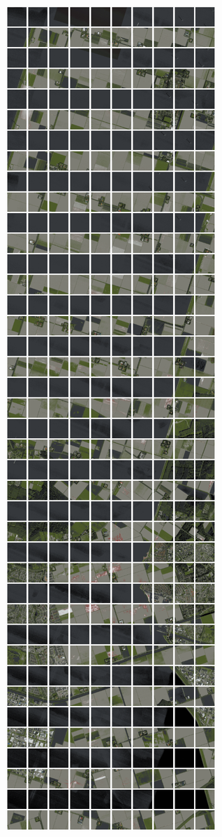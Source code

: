 <html>
<div>
<img src="https://github.com/HakkaTjakka/NL_TILE_MAP/blob/main/18/630/-1058/r.6300.-10580.png" height="44" width="44">
<img src="https://github.com/HakkaTjakka/NL_TILE_MAP/blob/main/18/630/-1058/r.6301.-10580.png" height="44" width="44">
<img src="https://github.com/HakkaTjakka/NL_TILE_MAP/blob/main/18/630/-1058/r.6302.-10580.png" height="44" width="44">
<img src="https://github.com/HakkaTjakka/NL_TILE_MAP/blob/main/18/630/-1058/r.6303.-10580.png" height="44" width="44">
<img src="https://github.com/HakkaTjakka/NL_TILE_MAP/blob/main/18/630/-1058/r.6304.-10580.png" height="44" width="44">
<img src="https://github.com/HakkaTjakka/NL_TILE_MAP/blob/main/18/630/-1058/r.6305.-10580.png" height="44" width="44">
<img src="https://github.com/HakkaTjakka/NL_TILE_MAP/blob/main/18/630/-1058/r.6306.-10580.png" height="44" width="44">
<img src="https://github.com/HakkaTjakka/NL_TILE_MAP/blob/main/18/630/-1058/r.6307.-10580.png" height="44" width="44">
<img src="https://github.com/HakkaTjakka/NL_TILE_MAP/blob/main/18/630/-1058/r.6308.-10580.png" height="44" width="44">
<img src="https://github.com/HakkaTjakka/NL_TILE_MAP/blob/main/18/630/-1058/r.6309.-10580.png" height="44" width="44">
<img src="https://github.com/HakkaTjakka/NL_TILE_MAP/blob/main/18/631/-1058/r.6310.-10580.png" height="44" width="44">
<img src="https://github.com/HakkaTjakka/NL_TILE_MAP/blob/main/18/631/-1058/r.6311.-10580.png" height="44" width="44">
<img src="https://github.com/HakkaTjakka/NL_TILE_MAP/blob/main/18/631/-1058/r.6312.-10580.png" height="44" width="44">
<img src="https://github.com/HakkaTjakka/NL_TILE_MAP/blob/main/18/631/-1058/r.6313.-10580.png" height="44" width="44">
<img src="https://github.com/HakkaTjakka/NL_TILE_MAP/blob/main/18/631/-1058/r.6314.-10580.png" height="44" width="44">
<img src="https://github.com/HakkaTjakka/NL_TILE_MAP/blob/main/18/631/-1058/r.6315.-10580.png" height="44" width="44">
<img src="https://github.com/HakkaTjakka/NL_TILE_MAP/blob/main/18/631/-1058/r.6316.-10580.png" height="44" width="44">
<img src="https://github.com/HakkaTjakka/NL_TILE_MAP/blob/main/18/631/-1058/r.6317.-10580.png" height="44" width="44">
<img src="https://github.com/HakkaTjakka/NL_TILE_MAP/blob/main/18/631/-1058/r.6318.-10580.png" height="44" width="44">
<img src="https://github.com/HakkaTjakka/NL_TILE_MAP/blob/main/18/631/-1058/r.6319.-10580.png" height="44" width="44">
<br>
<img src="https://github.com/HakkaTjakka/NL_TILE_MAP/blob/main/18/630/-1058/r.6300.-10579.png" height="44" width="44">
<img src="https://github.com/HakkaTjakka/NL_TILE_MAP/blob/main/18/630/-1058/r.6301.-10579.png" height="44" width="44">
<img src="https://github.com/HakkaTjakka/NL_TILE_MAP/blob/main/18/630/-1058/r.6302.-10579.png" height="44" width="44">
<img src="https://github.com/HakkaTjakka/NL_TILE_MAP/blob/main/18/630/-1058/r.6303.-10579.png" height="44" width="44">
<img src="https://github.com/HakkaTjakka/NL_TILE_MAP/blob/main/18/630/-1058/r.6304.-10579.png" height="44" width="44">
<img src="https://github.com/HakkaTjakka/NL_TILE_MAP/blob/main/18/630/-1058/r.6305.-10579.png" height="44" width="44">
<img src="https://github.com/HakkaTjakka/NL_TILE_MAP/blob/main/18/630/-1058/r.6306.-10579.png" height="44" width="44">
<img src="https://github.com/HakkaTjakka/NL_TILE_MAP/blob/main/18/630/-1058/r.6307.-10579.png" height="44" width="44">
<img src="https://github.com/HakkaTjakka/NL_TILE_MAP/blob/main/18/630/-1058/r.6308.-10579.png" height="44" width="44">
<img src="https://github.com/HakkaTjakka/NL_TILE_MAP/blob/main/18/630/-1058/r.6309.-10579.png" height="44" width="44">
<img src="https://github.com/HakkaTjakka/NL_TILE_MAP/blob/main/18/631/-1058/r.6310.-10579.png" height="44" width="44">
<img src="https://github.com/HakkaTjakka/NL_TILE_MAP/blob/main/18/631/-1058/r.6311.-10579.png" height="44" width="44">
<img src="https://github.com/HakkaTjakka/NL_TILE_MAP/blob/main/18/631/-1058/r.6312.-10579.png" height="44" width="44">
<img src="https://github.com/HakkaTjakka/NL_TILE_MAP/blob/main/18/631/-1058/r.6313.-10579.png" height="44" width="44">
<img src="https://github.com/HakkaTjakka/NL_TILE_MAP/blob/main/18/631/-1058/r.6314.-10579.png" height="44" width="44">
<img src="https://github.com/HakkaTjakka/NL_TILE_MAP/blob/main/18/631/-1058/r.6315.-10579.png" height="44" width="44">
<img src="https://github.com/HakkaTjakka/NL_TILE_MAP/blob/main/18/631/-1058/r.6316.-10579.png" height="44" width="44">
<img src="https://github.com/HakkaTjakka/NL_TILE_MAP/blob/main/18/631/-1058/r.6317.-10579.png" height="44" width="44">
<img src="https://github.com/HakkaTjakka/NL_TILE_MAP/blob/main/18/631/-1058/r.6318.-10579.png" height="44" width="44">
<img src="https://github.com/HakkaTjakka/NL_TILE_MAP/blob/main/18/631/-1058/r.6319.-10579.png" height="44" width="44">
<br>
<img src="https://github.com/HakkaTjakka/NL_TILE_MAP/blob/main/18/630/-1058/r.6300.-10578.png" height="44" width="44">
<img src="https://github.com/HakkaTjakka/NL_TILE_MAP/blob/main/18/630/-1058/r.6301.-10578.png" height="44" width="44">
<img src="https://github.com/HakkaTjakka/NL_TILE_MAP/blob/main/18/630/-1058/r.6302.-10578.png" height="44" width="44">
<img src="https://github.com/HakkaTjakka/NL_TILE_MAP/blob/main/18/630/-1058/r.6303.-10578.png" height="44" width="44">
<img src="https://github.com/HakkaTjakka/NL_TILE_MAP/blob/main/18/630/-1058/r.6304.-10578.png" height="44" width="44">
<img src="https://github.com/HakkaTjakka/NL_TILE_MAP/blob/main/18/630/-1058/r.6305.-10578.png" height="44" width="44">
<img src="https://github.com/HakkaTjakka/NL_TILE_MAP/blob/main/18/630/-1058/r.6306.-10578.png" height="44" width="44">
<img src="https://github.com/HakkaTjakka/NL_TILE_MAP/blob/main/18/630/-1058/r.6307.-10578.png" height="44" width="44">
<img src="https://github.com/HakkaTjakka/NL_TILE_MAP/blob/main/18/630/-1058/r.6308.-10578.png" height="44" width="44">
<img src="https://github.com/HakkaTjakka/NL_TILE_MAP/blob/main/18/630/-1058/r.6309.-10578.png" height="44" width="44">
<img src="https://github.com/HakkaTjakka/NL_TILE_MAP/blob/main/18/631/-1058/r.6310.-10578.png" height="44" width="44">
<img src="https://github.com/HakkaTjakka/NL_TILE_MAP/blob/main/18/631/-1058/r.6311.-10578.png" height="44" width="44">
<img src="https://github.com/HakkaTjakka/NL_TILE_MAP/blob/main/18/631/-1058/r.6312.-10578.png" height="44" width="44">
<img src="https://github.com/HakkaTjakka/NL_TILE_MAP/blob/main/18/631/-1058/r.6313.-10578.png" height="44" width="44">
<img src="https://github.com/HakkaTjakka/NL_TILE_MAP/blob/main/18/631/-1058/r.6314.-10578.png" height="44" width="44">
<img src="https://github.com/HakkaTjakka/NL_TILE_MAP/blob/main/18/631/-1058/r.6315.-10578.png" height="44" width="44">
<img src="https://github.com/HakkaTjakka/NL_TILE_MAP/blob/main/18/631/-1058/r.6316.-10578.png" height="44" width="44">
<img src="https://github.com/HakkaTjakka/NL_TILE_MAP/blob/main/18/631/-1058/r.6317.-10578.png" height="44" width="44">
<img src="https://github.com/HakkaTjakka/NL_TILE_MAP/blob/main/18/631/-1058/r.6318.-10578.png" height="44" width="44">
<img src="https://github.com/HakkaTjakka/NL_TILE_MAP/blob/main/18/631/-1058/r.6319.-10578.png" height="44" width="44">
<br>
<img src="https://github.com/HakkaTjakka/NL_TILE_MAP/blob/main/18/630/-1058/r.6300.-10577.png" height="44" width="44">
<img src="https://github.com/HakkaTjakka/NL_TILE_MAP/blob/main/18/630/-1058/r.6301.-10577.png" height="44" width="44">
<img src="https://github.com/HakkaTjakka/NL_TILE_MAP/blob/main/18/630/-1058/r.6302.-10577.png" height="44" width="44">
<img src="https://github.com/HakkaTjakka/NL_TILE_MAP/blob/main/18/630/-1058/r.6303.-10577.png" height="44" width="44">
<img src="https://github.com/HakkaTjakka/NL_TILE_MAP/blob/main/18/630/-1058/r.6304.-10577.png" height="44" width="44">
<img src="https://github.com/HakkaTjakka/NL_TILE_MAP/blob/main/18/630/-1058/r.6305.-10577.png" height="44" width="44">
<img src="https://github.com/HakkaTjakka/NL_TILE_MAP/blob/main/18/630/-1058/r.6306.-10577.png" height="44" width="44">
<img src="https://github.com/HakkaTjakka/NL_TILE_MAP/blob/main/18/630/-1058/r.6307.-10577.png" height="44" width="44">
<img src="https://github.com/HakkaTjakka/NL_TILE_MAP/blob/main/18/630/-1058/r.6308.-10577.png" height="44" width="44">
<img src="https://github.com/HakkaTjakka/NL_TILE_MAP/blob/main/18/630/-1058/r.6309.-10577.png" height="44" width="44">
<img src="https://github.com/HakkaTjakka/NL_TILE_MAP/blob/main/18/631/-1058/r.6310.-10577.png" height="44" width="44">
<img src="https://github.com/HakkaTjakka/NL_TILE_MAP/blob/main/18/631/-1058/r.6311.-10577.png" height="44" width="44">
<img src="https://github.com/HakkaTjakka/NL_TILE_MAP/blob/main/18/631/-1058/r.6312.-10577.png" height="44" width="44">
<img src="https://github.com/HakkaTjakka/NL_TILE_MAP/blob/main/18/631/-1058/r.6313.-10577.png" height="44" width="44">
<img src="https://github.com/HakkaTjakka/NL_TILE_MAP/blob/main/18/631/-1058/r.6314.-10577.png" height="44" width="44">
<img src="https://github.com/HakkaTjakka/NL_TILE_MAP/blob/main/18/631/-1058/r.6315.-10577.png" height="44" width="44">
<img src="https://github.com/HakkaTjakka/NL_TILE_MAP/blob/main/18/631/-1058/r.6316.-10577.png" height="44" width="44">
<img src="https://github.com/HakkaTjakka/NL_TILE_MAP/blob/main/18/631/-1058/r.6317.-10577.png" height="44" width="44">
<img src="https://github.com/HakkaTjakka/NL_TILE_MAP/blob/main/18/631/-1058/r.6318.-10577.png" height="44" width="44">
<img src="https://github.com/HakkaTjakka/NL_TILE_MAP/blob/main/18/631/-1058/r.6319.-10577.png" height="44" width="44">
<br>
<img src="https://github.com/HakkaTjakka/NL_TILE_MAP/blob/main/18/630/-1058/r.6300.-10576.png" height="44" width="44">
<img src="https://github.com/HakkaTjakka/NL_TILE_MAP/blob/main/18/630/-1058/r.6301.-10576.png" height="44" width="44">
<img src="https://github.com/HakkaTjakka/NL_TILE_MAP/blob/main/18/630/-1058/r.6302.-10576.png" height="44" width="44">
<img src="https://github.com/HakkaTjakka/NL_TILE_MAP/blob/main/18/630/-1058/r.6303.-10576.png" height="44" width="44">
<img src="https://github.com/HakkaTjakka/NL_TILE_MAP/blob/main/18/630/-1058/r.6304.-10576.png" height="44" width="44">
<img src="https://github.com/HakkaTjakka/NL_TILE_MAP/blob/main/18/630/-1058/r.6305.-10576.png" height="44" width="44">
<img src="https://github.com/HakkaTjakka/NL_TILE_MAP/blob/main/18/630/-1058/r.6306.-10576.png" height="44" width="44">
<img src="https://github.com/HakkaTjakka/NL_TILE_MAP/blob/main/18/630/-1058/r.6307.-10576.png" height="44" width="44">
<img src="https://github.com/HakkaTjakka/NL_TILE_MAP/blob/main/18/630/-1058/r.6308.-10576.png" height="44" width="44">
<img src="https://github.com/HakkaTjakka/NL_TILE_MAP/blob/main/18/630/-1058/r.6309.-10576.png" height="44" width="44">
<img src="https://github.com/HakkaTjakka/NL_TILE_MAP/blob/main/18/631/-1058/r.6310.-10576.png" height="44" width="44">
<img src="https://github.com/HakkaTjakka/NL_TILE_MAP/blob/main/18/631/-1058/r.6311.-10576.png" height="44" width="44">
<img src="https://github.com/HakkaTjakka/NL_TILE_MAP/blob/main/18/631/-1058/r.6312.-10576.png" height="44" width="44">
<img src="https://github.com/HakkaTjakka/NL_TILE_MAP/blob/main/18/631/-1058/r.6313.-10576.png" height="44" width="44">
<img src="https://github.com/HakkaTjakka/NL_TILE_MAP/blob/main/18/631/-1058/r.6314.-10576.png" height="44" width="44">
<img src="https://github.com/HakkaTjakka/NL_TILE_MAP/blob/main/18/631/-1058/r.6315.-10576.png" height="44" width="44">
<img src="https://github.com/HakkaTjakka/NL_TILE_MAP/blob/main/18/631/-1058/r.6316.-10576.png" height="44" width="44">
<img src="https://github.com/HakkaTjakka/NL_TILE_MAP/blob/main/18/631/-1058/r.6317.-10576.png" height="44" width="44">
<img src="https://github.com/HakkaTjakka/NL_TILE_MAP/blob/main/18/631/-1058/r.6318.-10576.png" height="44" width="44">
<img src="https://github.com/HakkaTjakka/NL_TILE_MAP/blob/main/18/631/-1058/r.6319.-10576.png" height="44" width="44">
<br>
<img src="https://github.com/HakkaTjakka/NL_TILE_MAP/blob/main/18/630/-1058/r.6300.-10575.png" height="44" width="44">
<img src="https://github.com/HakkaTjakka/NL_TILE_MAP/blob/main/18/630/-1058/r.6301.-10575.png" height="44" width="44">
<img src="https://github.com/HakkaTjakka/NL_TILE_MAP/blob/main/18/630/-1058/r.6302.-10575.png" height="44" width="44">
<img src="https://github.com/HakkaTjakka/NL_TILE_MAP/blob/main/18/630/-1058/r.6303.-10575.png" height="44" width="44">
<img src="https://github.com/HakkaTjakka/NL_TILE_MAP/blob/main/18/630/-1058/r.6304.-10575.png" height="44" width="44">
<img src="https://github.com/HakkaTjakka/NL_TILE_MAP/blob/main/18/630/-1058/r.6305.-10575.png" height="44" width="44">
<img src="https://github.com/HakkaTjakka/NL_TILE_MAP/blob/main/18/630/-1058/r.6306.-10575.png" height="44" width="44">
<img src="https://github.com/HakkaTjakka/NL_TILE_MAP/blob/main/18/630/-1058/r.6307.-10575.png" height="44" width="44">
<img src="https://github.com/HakkaTjakka/NL_TILE_MAP/blob/main/18/630/-1058/r.6308.-10575.png" height="44" width="44">
<img src="https://github.com/HakkaTjakka/NL_TILE_MAP/blob/main/18/630/-1058/r.6309.-10575.png" height="44" width="44">
<img src="https://github.com/HakkaTjakka/NL_TILE_MAP/blob/main/18/631/-1058/r.6310.-10575.png" height="44" width="44">
<img src="https://github.com/HakkaTjakka/NL_TILE_MAP/blob/main/18/631/-1058/r.6311.-10575.png" height="44" width="44">
<img src="https://github.com/HakkaTjakka/NL_TILE_MAP/blob/main/18/631/-1058/r.6312.-10575.png" height="44" width="44">
<img src="https://github.com/HakkaTjakka/NL_TILE_MAP/blob/main/18/631/-1058/r.6313.-10575.png" height="44" width="44">
<img src="https://github.com/HakkaTjakka/NL_TILE_MAP/blob/main/18/631/-1058/r.6314.-10575.png" height="44" width="44">
<img src="https://github.com/HakkaTjakka/NL_TILE_MAP/blob/main/18/631/-1058/r.6315.-10575.png" height="44" width="44">
<img src="https://github.com/HakkaTjakka/NL_TILE_MAP/blob/main/18/631/-1058/r.6316.-10575.png" height="44" width="44">
<img src="https://github.com/HakkaTjakka/NL_TILE_MAP/blob/main/18/631/-1058/r.6317.-10575.png" height="44" width="44">
<img src="https://github.com/HakkaTjakka/NL_TILE_MAP/blob/main/18/631/-1058/r.6318.-10575.png" height="44" width="44">
<img src="https://github.com/HakkaTjakka/NL_TILE_MAP/blob/main/18/631/-1058/r.6319.-10575.png" height="44" width="44">
<br>
<img src="https://github.com/HakkaTjakka/NL_TILE_MAP/blob/main/18/630/-1058/r.6300.-10574.png" height="44" width="44">
<img src="https://github.com/HakkaTjakka/NL_TILE_MAP/blob/main/18/630/-1058/r.6301.-10574.png" height="44" width="44">
<img src="https://github.com/HakkaTjakka/NL_TILE_MAP/blob/main/18/630/-1058/r.6302.-10574.png" height="44" width="44">
<img src="https://github.com/HakkaTjakka/NL_TILE_MAP/blob/main/18/630/-1058/r.6303.-10574.png" height="44" width="44">
<img src="https://github.com/HakkaTjakka/NL_TILE_MAP/blob/main/18/630/-1058/r.6304.-10574.png" height="44" width="44">
<img src="https://github.com/HakkaTjakka/NL_TILE_MAP/blob/main/18/630/-1058/r.6305.-10574.png" height="44" width="44">
<img src="https://github.com/HakkaTjakka/NL_TILE_MAP/blob/main/18/630/-1058/r.6306.-10574.png" height="44" width="44">
<img src="https://github.com/HakkaTjakka/NL_TILE_MAP/blob/main/18/630/-1058/r.6307.-10574.png" height="44" width="44">
<img src="https://github.com/HakkaTjakka/NL_TILE_MAP/blob/main/18/630/-1058/r.6308.-10574.png" height="44" width="44">
<img src="https://github.com/HakkaTjakka/NL_TILE_MAP/blob/main/18/630/-1058/r.6309.-10574.png" height="44" width="44">
<img src="https://github.com/HakkaTjakka/NL_TILE_MAP/blob/main/18/631/-1058/r.6310.-10574.png" height="44" width="44">
<img src="https://github.com/HakkaTjakka/NL_TILE_MAP/blob/main/18/631/-1058/r.6311.-10574.png" height="44" width="44">
<img src="https://github.com/HakkaTjakka/NL_TILE_MAP/blob/main/18/631/-1058/r.6312.-10574.png" height="44" width="44">
<img src="https://github.com/HakkaTjakka/NL_TILE_MAP/blob/main/18/631/-1058/r.6313.-10574.png" height="44" width="44">
<img src="https://github.com/HakkaTjakka/NL_TILE_MAP/blob/main/18/631/-1058/r.6314.-10574.png" height="44" width="44">
<img src="https://github.com/HakkaTjakka/NL_TILE_MAP/blob/main/18/631/-1058/r.6315.-10574.png" height="44" width="44">
<img src="https://github.com/HakkaTjakka/NL_TILE_MAP/blob/main/18/631/-1058/r.6316.-10574.png" height="44" width="44">
<img src="https://github.com/HakkaTjakka/NL_TILE_MAP/blob/main/18/631/-1058/r.6317.-10574.png" height="44" width="44">
<img src="https://github.com/HakkaTjakka/NL_TILE_MAP/blob/main/18/631/-1058/r.6318.-10574.png" height="44" width="44">
<img src="https://github.com/HakkaTjakka/NL_TILE_MAP/blob/main/18/631/-1058/r.6319.-10574.png" height="44" width="44">
<br>
<img src="https://github.com/HakkaTjakka/NL_TILE_MAP/blob/main/18/630/-1058/r.6300.-10573.png" height="44" width="44">
<img src="https://github.com/HakkaTjakka/NL_TILE_MAP/blob/main/18/630/-1058/r.6301.-10573.png" height="44" width="44">
<img src="https://github.com/HakkaTjakka/NL_TILE_MAP/blob/main/18/630/-1058/r.6302.-10573.png" height="44" width="44">
<img src="https://github.com/HakkaTjakka/NL_TILE_MAP/blob/main/18/630/-1058/r.6303.-10573.png" height="44" width="44">
<img src="https://github.com/HakkaTjakka/NL_TILE_MAP/blob/main/18/630/-1058/r.6304.-10573.png" height="44" width="44">
<img src="https://github.com/HakkaTjakka/NL_TILE_MAP/blob/main/18/630/-1058/r.6305.-10573.png" height="44" width="44">
<img src="https://github.com/HakkaTjakka/NL_TILE_MAP/blob/main/18/630/-1058/r.6306.-10573.png" height="44" width="44">
<img src="https://github.com/HakkaTjakka/NL_TILE_MAP/blob/main/18/630/-1058/r.6307.-10573.png" height="44" width="44">
<img src="https://github.com/HakkaTjakka/NL_TILE_MAP/blob/main/18/630/-1058/r.6308.-10573.png" height="44" width="44">
<img src="https://github.com/HakkaTjakka/NL_TILE_MAP/blob/main/18/630/-1058/r.6309.-10573.png" height="44" width="44">
<img src="https://github.com/HakkaTjakka/NL_TILE_MAP/blob/main/18/631/-1058/r.6310.-10573.png" height="44" width="44">
<img src="https://github.com/HakkaTjakka/NL_TILE_MAP/blob/main/18/631/-1058/r.6311.-10573.png" height="44" width="44">
<img src="https://github.com/HakkaTjakka/NL_TILE_MAP/blob/main/18/631/-1058/r.6312.-10573.png" height="44" width="44">
<img src="https://github.com/HakkaTjakka/NL_TILE_MAP/blob/main/18/631/-1058/r.6313.-10573.png" height="44" width="44">
<img src="https://github.com/HakkaTjakka/NL_TILE_MAP/blob/main/18/631/-1058/r.6314.-10573.png" height="44" width="44">
<img src="https://github.com/HakkaTjakka/NL_TILE_MAP/blob/main/18/631/-1058/r.6315.-10573.png" height="44" width="44">
<img src="https://github.com/HakkaTjakka/NL_TILE_MAP/blob/main/18/631/-1058/r.6316.-10573.png" height="44" width="44">
<img src="https://github.com/HakkaTjakka/NL_TILE_MAP/blob/main/18/631/-1058/r.6317.-10573.png" height="44" width="44">
<img src="https://github.com/HakkaTjakka/NL_TILE_MAP/blob/main/18/631/-1058/r.6318.-10573.png" height="44" width="44">
<img src="https://github.com/HakkaTjakka/NL_TILE_MAP/blob/main/18/631/-1058/r.6319.-10573.png" height="44" width="44">
<br>
<img src="https://github.com/HakkaTjakka/NL_TILE_MAP/blob/main/18/630/-1058/r.6300.-10572.png" height="44" width="44">
<img src="https://github.com/HakkaTjakka/NL_TILE_MAP/blob/main/18/630/-1058/r.6301.-10572.png" height="44" width="44">
<img src="https://github.com/HakkaTjakka/NL_TILE_MAP/blob/main/18/630/-1058/r.6302.-10572.png" height="44" width="44">
<img src="https://github.com/HakkaTjakka/NL_TILE_MAP/blob/main/18/630/-1058/r.6303.-10572.png" height="44" width="44">
<img src="https://github.com/HakkaTjakka/NL_TILE_MAP/blob/main/18/630/-1058/r.6304.-10572.png" height="44" width="44">
<img src="https://github.com/HakkaTjakka/NL_TILE_MAP/blob/main/18/630/-1058/r.6305.-10572.png" height="44" width="44">
<img src="https://github.com/HakkaTjakka/NL_TILE_MAP/blob/main/18/630/-1058/r.6306.-10572.png" height="44" width="44">
<img src="https://github.com/HakkaTjakka/NL_TILE_MAP/blob/main/18/630/-1058/r.6307.-10572.png" height="44" width="44">
<img src="https://github.com/HakkaTjakka/NL_TILE_MAP/blob/main/18/630/-1058/r.6308.-10572.png" height="44" width="44">
<img src="https://github.com/HakkaTjakka/NL_TILE_MAP/blob/main/18/630/-1058/r.6309.-10572.png" height="44" width="44">
<img src="https://github.com/HakkaTjakka/NL_TILE_MAP/blob/main/18/631/-1058/r.6310.-10572.png" height="44" width="44">
<img src="https://github.com/HakkaTjakka/NL_TILE_MAP/blob/main/18/631/-1058/r.6311.-10572.png" height="44" width="44">
<img src="https://github.com/HakkaTjakka/NL_TILE_MAP/blob/main/18/631/-1058/r.6312.-10572.png" height="44" width="44">
<img src="https://github.com/HakkaTjakka/NL_TILE_MAP/blob/main/18/631/-1058/r.6313.-10572.png" height="44" width="44">
<img src="https://github.com/HakkaTjakka/NL_TILE_MAP/blob/main/18/631/-1058/r.6314.-10572.png" height="44" width="44">
<img src="https://github.com/HakkaTjakka/NL_TILE_MAP/blob/main/18/631/-1058/r.6315.-10572.png" height="44" width="44">
<img src="https://github.com/HakkaTjakka/NL_TILE_MAP/blob/main/18/631/-1058/r.6316.-10572.png" height="44" width="44">
<img src="https://github.com/HakkaTjakka/NL_TILE_MAP/blob/main/18/631/-1058/r.6317.-10572.png" height="44" width="44">
<img src="https://github.com/HakkaTjakka/NL_TILE_MAP/blob/main/18/631/-1058/r.6318.-10572.png" height="44" width="44">
<img src="https://github.com/HakkaTjakka/NL_TILE_MAP/blob/main/18/631/-1058/r.6319.-10572.png" height="44" width="44">
<br>
<img src="https://github.com/HakkaTjakka/NL_TILE_MAP/blob/main/18/630/-1058/r.6300.-10571.png" height="44" width="44">
<img src="https://github.com/HakkaTjakka/NL_TILE_MAP/blob/main/18/630/-1058/r.6301.-10571.png" height="44" width="44">
<img src="https://github.com/HakkaTjakka/NL_TILE_MAP/blob/main/18/630/-1058/r.6302.-10571.png" height="44" width="44">
<img src="https://github.com/HakkaTjakka/NL_TILE_MAP/blob/main/18/630/-1058/r.6303.-10571.png" height="44" width="44">
<img src="https://github.com/HakkaTjakka/NL_TILE_MAP/blob/main/18/630/-1058/r.6304.-10571.png" height="44" width="44">
<img src="https://github.com/HakkaTjakka/NL_TILE_MAP/blob/main/18/630/-1058/r.6305.-10571.png" height="44" width="44">
<img src="https://github.com/HakkaTjakka/NL_TILE_MAP/blob/main/18/630/-1058/r.6306.-10571.png" height="44" width="44">
<img src="https://github.com/HakkaTjakka/NL_TILE_MAP/blob/main/18/630/-1058/r.6307.-10571.png" height="44" width="44">
<img src="https://github.com/HakkaTjakka/NL_TILE_MAP/blob/main/18/630/-1058/r.6308.-10571.png" height="44" width="44">
<img src="https://github.com/HakkaTjakka/NL_TILE_MAP/blob/main/18/630/-1058/r.6309.-10571.png" height="44" width="44">
<img src="https://github.com/HakkaTjakka/NL_TILE_MAP/blob/main/18/631/-1058/r.6310.-10571.png" height="44" width="44">
<img src="https://github.com/HakkaTjakka/NL_TILE_MAP/blob/main/18/631/-1058/r.6311.-10571.png" height="44" width="44">
<img src="https://github.com/HakkaTjakka/NL_TILE_MAP/blob/main/18/631/-1058/r.6312.-10571.png" height="44" width="44">
<img src="https://github.com/HakkaTjakka/NL_TILE_MAP/blob/main/18/631/-1058/r.6313.-10571.png" height="44" width="44">
<img src="https://github.com/HakkaTjakka/NL_TILE_MAP/blob/main/18/631/-1058/r.6314.-10571.png" height="44" width="44">
<img src="https://github.com/HakkaTjakka/NL_TILE_MAP/blob/main/18/631/-1058/r.6315.-10571.png" height="44" width="44">
<img src="https://github.com/HakkaTjakka/NL_TILE_MAP/blob/main/18/631/-1058/r.6316.-10571.png" height="44" width="44">
<img src="https://github.com/HakkaTjakka/NL_TILE_MAP/blob/main/18/631/-1058/r.6317.-10571.png" height="44" width="44">
<img src="https://github.com/HakkaTjakka/NL_TILE_MAP/blob/main/18/631/-1058/r.6318.-10571.png" height="44" width="44">
<img src="https://github.com/HakkaTjakka/NL_TILE_MAP/blob/main/18/631/-1058/r.6319.-10571.png" height="44" width="44">
<br>
<img src="https://github.com/HakkaTjakka/NL_TILE_MAP/blob/main/18/630/-1057/r.6300.-10570.png" height="44" width="44">
<img src="https://github.com/HakkaTjakka/NL_TILE_MAP/blob/main/18/630/-1057/r.6301.-10570.png" height="44" width="44">
<img src="https://github.com/HakkaTjakka/NL_TILE_MAP/blob/main/18/630/-1057/r.6302.-10570.png" height="44" width="44">
<img src="https://github.com/HakkaTjakka/NL_TILE_MAP/blob/main/18/630/-1057/r.6303.-10570.png" height="44" width="44">
<img src="https://github.com/HakkaTjakka/NL_TILE_MAP/blob/main/18/630/-1057/r.6304.-10570.png" height="44" width="44">
<img src="https://github.com/HakkaTjakka/NL_TILE_MAP/blob/main/18/630/-1057/r.6305.-10570.png" height="44" width="44">
<img src="https://github.com/HakkaTjakka/NL_TILE_MAP/blob/main/18/630/-1057/r.6306.-10570.png" height="44" width="44">
<img src="https://github.com/HakkaTjakka/NL_TILE_MAP/blob/main/18/630/-1057/r.6307.-10570.png" height="44" width="44">
<img src="https://github.com/HakkaTjakka/NL_TILE_MAP/blob/main/18/630/-1057/r.6308.-10570.png" height="44" width="44">
<img src="https://github.com/HakkaTjakka/NL_TILE_MAP/blob/main/18/630/-1057/r.6309.-10570.png" height="44" width="44">
<img src="https://github.com/HakkaTjakka/NL_TILE_MAP/blob/main/18/631/-1057/r.6310.-10570.png" height="44" width="44">
<img src="https://github.com/HakkaTjakka/NL_TILE_MAP/blob/main/18/631/-1057/r.6311.-10570.png" height="44" width="44">
<img src="https://github.com/HakkaTjakka/NL_TILE_MAP/blob/main/18/631/-1057/r.6312.-10570.png" height="44" width="44">
<img src="https://github.com/HakkaTjakka/NL_TILE_MAP/blob/main/18/631/-1057/r.6313.-10570.png" height="44" width="44">
<img src="https://github.com/HakkaTjakka/NL_TILE_MAP/blob/main/18/631/-1057/r.6314.-10570.png" height="44" width="44">
<img src="https://github.com/HakkaTjakka/NL_TILE_MAP/blob/main/18/631/-1057/r.6315.-10570.png" height="44" width="44">
<img src="https://github.com/HakkaTjakka/NL_TILE_MAP/blob/main/18/631/-1057/r.6316.-10570.png" height="44" width="44">
<img src="https://github.com/HakkaTjakka/NL_TILE_MAP/blob/main/18/631/-1057/r.6317.-10570.png" height="44" width="44">
<img src="https://github.com/HakkaTjakka/NL_TILE_MAP/blob/main/18/631/-1057/r.6318.-10570.png" height="44" width="44">
<img src="https://github.com/HakkaTjakka/NL_TILE_MAP/blob/main/18/631/-1057/r.6319.-10570.png" height="44" width="44">
<br>
<img src="https://github.com/HakkaTjakka/NL_TILE_MAP/blob/main/18/630/-1057/r.6300.-10569.png" height="44" width="44">
<img src="https://github.com/HakkaTjakka/NL_TILE_MAP/blob/main/18/630/-1057/r.6301.-10569.png" height="44" width="44">
<img src="https://github.com/HakkaTjakka/NL_TILE_MAP/blob/main/18/630/-1057/r.6302.-10569.png" height="44" width="44">
<img src="https://github.com/HakkaTjakka/NL_TILE_MAP/blob/main/18/630/-1057/r.6303.-10569.png" height="44" width="44">
<img src="https://github.com/HakkaTjakka/NL_TILE_MAP/blob/main/18/630/-1057/r.6304.-10569.png" height="44" width="44">
<img src="https://github.com/HakkaTjakka/NL_TILE_MAP/blob/main/18/630/-1057/r.6305.-10569.png" height="44" width="44">
<img src="https://github.com/HakkaTjakka/NL_TILE_MAP/blob/main/18/630/-1057/r.6306.-10569.png" height="44" width="44">
<img src="https://github.com/HakkaTjakka/NL_TILE_MAP/blob/main/18/630/-1057/r.6307.-10569.png" height="44" width="44">
<img src="https://github.com/HakkaTjakka/NL_TILE_MAP/blob/main/18/630/-1057/r.6308.-10569.png" height="44" width="44">
<img src="https://github.com/HakkaTjakka/NL_TILE_MAP/blob/main/18/630/-1057/r.6309.-10569.png" height="44" width="44">
<img src="https://github.com/HakkaTjakka/NL_TILE_MAP/blob/main/18/631/-1057/r.6310.-10569.png" height="44" width="44">
<img src="https://github.com/HakkaTjakka/NL_TILE_MAP/blob/main/18/631/-1057/r.6311.-10569.png" height="44" width="44">
<img src="https://github.com/HakkaTjakka/NL_TILE_MAP/blob/main/18/631/-1057/r.6312.-10569.png" height="44" width="44">
<img src="https://github.com/HakkaTjakka/NL_TILE_MAP/blob/main/18/631/-1057/r.6313.-10569.png" height="44" width="44">
<img src="https://github.com/HakkaTjakka/NL_TILE_MAP/blob/main/18/631/-1057/r.6314.-10569.png" height="44" width="44">
<img src="https://github.com/HakkaTjakka/NL_TILE_MAP/blob/main/18/631/-1057/r.6315.-10569.png" height="44" width="44">
<img src="https://github.com/HakkaTjakka/NL_TILE_MAP/blob/main/18/631/-1057/r.6316.-10569.png" height="44" width="44">
<img src="https://github.com/HakkaTjakka/NL_TILE_MAP/blob/main/18/631/-1057/r.6317.-10569.png" height="44" width="44">
<img src="https://github.com/HakkaTjakka/NL_TILE_MAP/blob/main/18/631/-1057/r.6318.-10569.png" height="44" width="44">
<img src="https://github.com/HakkaTjakka/NL_TILE_MAP/blob/main/18/631/-1057/r.6319.-10569.png" height="44" width="44">
<br>
<img src="https://github.com/HakkaTjakka/NL_TILE_MAP/blob/main/18/630/-1057/r.6300.-10568.png" height="44" width="44">
<img src="https://github.com/HakkaTjakka/NL_TILE_MAP/blob/main/18/630/-1057/r.6301.-10568.png" height="44" width="44">
<img src="https://github.com/HakkaTjakka/NL_TILE_MAP/blob/main/18/630/-1057/r.6302.-10568.png" height="44" width="44">
<img src="https://github.com/HakkaTjakka/NL_TILE_MAP/blob/main/18/630/-1057/r.6303.-10568.png" height="44" width="44">
<img src="https://github.com/HakkaTjakka/NL_TILE_MAP/blob/main/18/630/-1057/r.6304.-10568.png" height="44" width="44">
<img src="https://github.com/HakkaTjakka/NL_TILE_MAP/blob/main/18/630/-1057/r.6305.-10568.png" height="44" width="44">
<img src="https://github.com/HakkaTjakka/NL_TILE_MAP/blob/main/18/630/-1057/r.6306.-10568.png" height="44" width="44">
<img src="https://github.com/HakkaTjakka/NL_TILE_MAP/blob/main/18/630/-1057/r.6307.-10568.png" height="44" width="44">
<img src="https://github.com/HakkaTjakka/NL_TILE_MAP/blob/main/18/630/-1057/r.6308.-10568.png" height="44" width="44">
<img src="https://github.com/HakkaTjakka/NL_TILE_MAP/blob/main/18/630/-1057/r.6309.-10568.png" height="44" width="44">
<img src="https://github.com/HakkaTjakka/NL_TILE_MAP/blob/main/18/631/-1057/r.6310.-10568.png" height="44" width="44">
<img src="https://github.com/HakkaTjakka/NL_TILE_MAP/blob/main/18/631/-1057/r.6311.-10568.png" height="44" width="44">
<img src="https://github.com/HakkaTjakka/NL_TILE_MAP/blob/main/18/631/-1057/r.6312.-10568.png" height="44" width="44">
<img src="https://github.com/HakkaTjakka/NL_TILE_MAP/blob/main/18/631/-1057/r.6313.-10568.png" height="44" width="44">
<img src="https://github.com/HakkaTjakka/NL_TILE_MAP/blob/main/18/631/-1057/r.6314.-10568.png" height="44" width="44">
<img src="https://github.com/HakkaTjakka/NL_TILE_MAP/blob/main/18/631/-1057/r.6315.-10568.png" height="44" width="44">
<img src="https://github.com/HakkaTjakka/NL_TILE_MAP/blob/main/18/631/-1057/r.6316.-10568.png" height="44" width="44">
<img src="https://github.com/HakkaTjakka/NL_TILE_MAP/blob/main/18/631/-1057/r.6317.-10568.png" height="44" width="44">
<img src="https://github.com/HakkaTjakka/NL_TILE_MAP/blob/main/18/631/-1057/r.6318.-10568.png" height="44" width="44">
<img src="https://github.com/HakkaTjakka/NL_TILE_MAP/blob/main/18/631/-1057/r.6319.-10568.png" height="44" width="44">
<br>
<img src="https://github.com/HakkaTjakka/NL_TILE_MAP/blob/main/18/630/-1057/r.6300.-10567.png" height="44" width="44">
<img src="https://github.com/HakkaTjakka/NL_TILE_MAP/blob/main/18/630/-1057/r.6301.-10567.png" height="44" width="44">
<img src="https://github.com/HakkaTjakka/NL_TILE_MAP/blob/main/18/630/-1057/r.6302.-10567.png" height="44" width="44">
<img src="https://github.com/HakkaTjakka/NL_TILE_MAP/blob/main/18/630/-1057/r.6303.-10567.png" height="44" width="44">
<img src="https://github.com/HakkaTjakka/NL_TILE_MAP/blob/main/18/630/-1057/r.6304.-10567.png" height="44" width="44">
<img src="https://github.com/HakkaTjakka/NL_TILE_MAP/blob/main/18/630/-1057/r.6305.-10567.png" height="44" width="44">
<img src="https://github.com/HakkaTjakka/NL_TILE_MAP/blob/main/18/630/-1057/r.6306.-10567.png" height="44" width="44">
<img src="https://github.com/HakkaTjakka/NL_TILE_MAP/blob/main/18/630/-1057/r.6307.-10567.png" height="44" width="44">
<img src="https://github.com/HakkaTjakka/NL_TILE_MAP/blob/main/18/630/-1057/r.6308.-10567.png" height="44" width="44">
<img src="https://github.com/HakkaTjakka/NL_TILE_MAP/blob/main/18/630/-1057/r.6309.-10567.png" height="44" width="44">
<img src="https://github.com/HakkaTjakka/NL_TILE_MAP/blob/main/18/631/-1057/r.6310.-10567.png" height="44" width="44">
<img src="https://github.com/HakkaTjakka/NL_TILE_MAP/blob/main/18/631/-1057/r.6311.-10567.png" height="44" width="44">
<img src="https://github.com/HakkaTjakka/NL_TILE_MAP/blob/main/18/631/-1057/r.6312.-10567.png" height="44" width="44">
<img src="https://github.com/HakkaTjakka/NL_TILE_MAP/blob/main/18/631/-1057/r.6313.-10567.png" height="44" width="44">
<img src="https://github.com/HakkaTjakka/NL_TILE_MAP/blob/main/18/631/-1057/r.6314.-10567.png" height="44" width="44">
<img src="https://github.com/HakkaTjakka/NL_TILE_MAP/blob/main/18/631/-1057/r.6315.-10567.png" height="44" width="44">
<img src="https://github.com/HakkaTjakka/NL_TILE_MAP/blob/main/18/631/-1057/r.6316.-10567.png" height="44" width="44">
<img src="https://github.com/HakkaTjakka/NL_TILE_MAP/blob/main/18/631/-1057/r.6317.-10567.png" height="44" width="44">
<img src="https://github.com/HakkaTjakka/NL_TILE_MAP/blob/main/18/631/-1057/r.6318.-10567.png" height="44" width="44">
<img src="https://github.com/HakkaTjakka/NL_TILE_MAP/blob/main/18/631/-1057/r.6319.-10567.png" height="44" width="44">
<br>
<img src="https://github.com/HakkaTjakka/NL_TILE_MAP/blob/main/18/630/-1057/r.6300.-10566.png" height="44" width="44">
<img src="https://github.com/HakkaTjakka/NL_TILE_MAP/blob/main/18/630/-1057/r.6301.-10566.png" height="44" width="44">
<img src="https://github.com/HakkaTjakka/NL_TILE_MAP/blob/main/18/630/-1057/r.6302.-10566.png" height="44" width="44">
<img src="https://github.com/HakkaTjakka/NL_TILE_MAP/blob/main/18/630/-1057/r.6303.-10566.png" height="44" width="44">
<img src="https://github.com/HakkaTjakka/NL_TILE_MAP/blob/main/18/630/-1057/r.6304.-10566.png" height="44" width="44">
<img src="https://github.com/HakkaTjakka/NL_TILE_MAP/blob/main/18/630/-1057/r.6305.-10566.png" height="44" width="44">
<img src="https://github.com/HakkaTjakka/NL_TILE_MAP/blob/main/18/630/-1057/r.6306.-10566.png" height="44" width="44">
<img src="https://github.com/HakkaTjakka/NL_TILE_MAP/blob/main/18/630/-1057/r.6307.-10566.png" height="44" width="44">
<img src="https://github.com/HakkaTjakka/NL_TILE_MAP/blob/main/18/630/-1057/r.6308.-10566.png" height="44" width="44">
<img src="https://github.com/HakkaTjakka/NL_TILE_MAP/blob/main/18/630/-1057/r.6309.-10566.png" height="44" width="44">
<img src="https://github.com/HakkaTjakka/NL_TILE_MAP/blob/main/18/631/-1057/r.6310.-10566.png" height="44" width="44">
<img src="https://github.com/HakkaTjakka/NL_TILE_MAP/blob/main/18/631/-1057/r.6311.-10566.png" height="44" width="44">
<img src="https://github.com/HakkaTjakka/NL_TILE_MAP/blob/main/18/631/-1057/r.6312.-10566.png" height="44" width="44">
<img src="https://github.com/HakkaTjakka/NL_TILE_MAP/blob/main/18/631/-1057/r.6313.-10566.png" height="44" width="44">
<img src="https://github.com/HakkaTjakka/NL_TILE_MAP/blob/main/18/631/-1057/r.6314.-10566.png" height="44" width="44">
<img src="https://github.com/HakkaTjakka/NL_TILE_MAP/blob/main/18/631/-1057/r.6315.-10566.png" height="44" width="44">
<img src="https://github.com/HakkaTjakka/NL_TILE_MAP/blob/main/18/631/-1057/r.6316.-10566.png" height="44" width="44">
<img src="https://github.com/HakkaTjakka/NL_TILE_MAP/blob/main/18/631/-1057/r.6317.-10566.png" height="44" width="44">
<img src="https://github.com/HakkaTjakka/NL_TILE_MAP/blob/main/18/631/-1057/r.6318.-10566.png" height="44" width="44">
<img src="https://github.com/HakkaTjakka/NL_TILE_MAP/blob/main/18/631/-1057/r.6319.-10566.png" height="44" width="44">
<br>
<img src="https://github.com/HakkaTjakka/NL_TILE_MAP/blob/main/18/630/-1057/r.6300.-10565.png" height="44" width="44">
<img src="https://github.com/HakkaTjakka/NL_TILE_MAP/blob/main/18/630/-1057/r.6301.-10565.png" height="44" width="44">
<img src="https://github.com/HakkaTjakka/NL_TILE_MAP/blob/main/18/630/-1057/r.6302.-10565.png" height="44" width="44">
<img src="https://github.com/HakkaTjakka/NL_TILE_MAP/blob/main/18/630/-1057/r.6303.-10565.png" height="44" width="44">
<img src="https://github.com/HakkaTjakka/NL_TILE_MAP/blob/main/18/630/-1057/r.6304.-10565.png" height="44" width="44">
<img src="https://github.com/HakkaTjakka/NL_TILE_MAP/blob/main/18/630/-1057/r.6305.-10565.png" height="44" width="44">
<img src="https://github.com/HakkaTjakka/NL_TILE_MAP/blob/main/18/630/-1057/r.6306.-10565.png" height="44" width="44">
<img src="https://github.com/HakkaTjakka/NL_TILE_MAP/blob/main/18/630/-1057/r.6307.-10565.png" height="44" width="44">
<img src="https://github.com/HakkaTjakka/NL_TILE_MAP/blob/main/18/630/-1057/r.6308.-10565.png" height="44" width="44">
<img src="https://github.com/HakkaTjakka/NL_TILE_MAP/blob/main/18/630/-1057/r.6309.-10565.png" height="44" width="44">
<img src="https://github.com/HakkaTjakka/NL_TILE_MAP/blob/main/18/631/-1057/r.6310.-10565.png" height="44" width="44">
<img src="https://github.com/HakkaTjakka/NL_TILE_MAP/blob/main/18/631/-1057/r.6311.-10565.png" height="44" width="44">
<img src="https://github.com/HakkaTjakka/NL_TILE_MAP/blob/main/18/631/-1057/r.6312.-10565.png" height="44" width="44">
<img src="https://github.com/HakkaTjakka/NL_TILE_MAP/blob/main/18/631/-1057/r.6313.-10565.png" height="44" width="44">
<img src="https://github.com/HakkaTjakka/NL_TILE_MAP/blob/main/18/631/-1057/r.6314.-10565.png" height="44" width="44">
<img src="https://github.com/HakkaTjakka/NL_TILE_MAP/blob/main/18/631/-1057/r.6315.-10565.png" height="44" width="44">
<img src="https://github.com/HakkaTjakka/NL_TILE_MAP/blob/main/18/631/-1057/r.6316.-10565.png" height="44" width="44">
<img src="https://github.com/HakkaTjakka/NL_TILE_MAP/blob/main/18/631/-1057/r.6317.-10565.png" height="44" width="44">
<img src="https://github.com/HakkaTjakka/NL_TILE_MAP/blob/main/18/631/-1057/r.6318.-10565.png" height="44" width="44">
<img src="https://github.com/HakkaTjakka/NL_TILE_MAP/blob/main/18/631/-1057/r.6319.-10565.png" height="44" width="44">
<br>
<img src="https://github.com/HakkaTjakka/NL_TILE_MAP/blob/main/18/630/-1057/r.6300.-10564.png" height="44" width="44">
<img src="https://github.com/HakkaTjakka/NL_TILE_MAP/blob/main/18/630/-1057/r.6301.-10564.png" height="44" width="44">
<img src="https://github.com/HakkaTjakka/NL_TILE_MAP/blob/main/18/630/-1057/r.6302.-10564.png" height="44" width="44">
<img src="https://github.com/HakkaTjakka/NL_TILE_MAP/blob/main/18/630/-1057/r.6303.-10564.png" height="44" width="44">
<img src="https://github.com/HakkaTjakka/NL_TILE_MAP/blob/main/18/630/-1057/r.6304.-10564.png" height="44" width="44">
<img src="https://github.com/HakkaTjakka/NL_TILE_MAP/blob/main/18/630/-1057/r.6305.-10564.png" height="44" width="44">
<img src="https://github.com/HakkaTjakka/NL_TILE_MAP/blob/main/18/630/-1057/r.6306.-10564.png" height="44" width="44">
<img src="https://github.com/HakkaTjakka/NL_TILE_MAP/blob/main/18/630/-1057/r.6307.-10564.png" height="44" width="44">
<img src="https://github.com/HakkaTjakka/NL_TILE_MAP/blob/main/18/630/-1057/r.6308.-10564.png" height="44" width="44">
<img src="https://github.com/HakkaTjakka/NL_TILE_MAP/blob/main/18/630/-1057/r.6309.-10564.png" height="44" width="44">
<img src="https://github.com/HakkaTjakka/NL_TILE_MAP/blob/main/18/631/-1057/r.6310.-10564.png" height="44" width="44">
<img src="https://github.com/HakkaTjakka/NL_TILE_MAP/blob/main/18/631/-1057/r.6311.-10564.png" height="44" width="44">
<img src="https://github.com/HakkaTjakka/NL_TILE_MAP/blob/main/18/631/-1057/r.6312.-10564.png" height="44" width="44">
<img src="https://github.com/HakkaTjakka/NL_TILE_MAP/blob/main/18/631/-1057/r.6313.-10564.png" height="44" width="44">
<img src="https://github.com/HakkaTjakka/NL_TILE_MAP/blob/main/18/631/-1057/r.6314.-10564.png" height="44" width="44">
<img src="https://github.com/HakkaTjakka/NL_TILE_MAP/blob/main/18/631/-1057/r.6315.-10564.png" height="44" width="44">
<img src="https://github.com/HakkaTjakka/NL_TILE_MAP/blob/main/18/631/-1057/r.6316.-10564.png" height="44" width="44">
<img src="https://github.com/HakkaTjakka/NL_TILE_MAP/blob/main/18/631/-1057/r.6317.-10564.png" height="44" width="44">
<img src="https://github.com/HakkaTjakka/NL_TILE_MAP/blob/main/18/631/-1057/r.6318.-10564.png" height="44" width="44">
<img src="https://github.com/HakkaTjakka/NL_TILE_MAP/blob/main/18/631/-1057/r.6319.-10564.png" height="44" width="44">
<br>
<img src="https://github.com/HakkaTjakka/NL_TILE_MAP/blob/main/18/630/-1057/r.6300.-10563.png" height="44" width="44">
<img src="https://github.com/HakkaTjakka/NL_TILE_MAP/blob/main/18/630/-1057/r.6301.-10563.png" height="44" width="44">
<img src="https://github.com/HakkaTjakka/NL_TILE_MAP/blob/main/18/630/-1057/r.6302.-10563.png" height="44" width="44">
<img src="https://github.com/HakkaTjakka/NL_TILE_MAP/blob/main/18/630/-1057/r.6303.-10563.png" height="44" width="44">
<img src="https://github.com/HakkaTjakka/NL_TILE_MAP/blob/main/18/630/-1057/r.6304.-10563.png" height="44" width="44">
<img src="https://github.com/HakkaTjakka/NL_TILE_MAP/blob/main/18/630/-1057/r.6305.-10563.png" height="44" width="44">
<img src="https://github.com/HakkaTjakka/NL_TILE_MAP/blob/main/18/630/-1057/r.6306.-10563.png" height="44" width="44">
<img src="https://github.com/HakkaTjakka/NL_TILE_MAP/blob/main/18/630/-1057/r.6307.-10563.png" height="44" width="44">
<img src="https://github.com/HakkaTjakka/NL_TILE_MAP/blob/main/18/630/-1057/r.6308.-10563.png" height="44" width="44">
<img src="https://github.com/HakkaTjakka/NL_TILE_MAP/blob/main/18/630/-1057/r.6309.-10563.png" height="44" width="44">
<img src="https://github.com/HakkaTjakka/NL_TILE_MAP/blob/main/18/631/-1057/r.6310.-10563.png" height="44" width="44">
<img src="https://github.com/HakkaTjakka/NL_TILE_MAP/blob/main/18/631/-1057/r.6311.-10563.png" height="44" width="44">
<img src="https://github.com/HakkaTjakka/NL_TILE_MAP/blob/main/18/631/-1057/r.6312.-10563.png" height="44" width="44">
<img src="https://github.com/HakkaTjakka/NL_TILE_MAP/blob/main/18/631/-1057/r.6313.-10563.png" height="44" width="44">
<img src="https://github.com/HakkaTjakka/NL_TILE_MAP/blob/main/18/631/-1057/r.6314.-10563.png" height="44" width="44">
<img src="https://github.com/HakkaTjakka/NL_TILE_MAP/blob/main/18/631/-1057/r.6315.-10563.png" height="44" width="44">
<img src="https://github.com/HakkaTjakka/NL_TILE_MAP/blob/main/18/631/-1057/r.6316.-10563.png" height="44" width="44">
<img src="https://github.com/HakkaTjakka/NL_TILE_MAP/blob/main/18/631/-1057/r.6317.-10563.png" height="44" width="44">
<img src="https://github.com/HakkaTjakka/NL_TILE_MAP/blob/main/18/631/-1057/r.6318.-10563.png" height="44" width="44">
<img src="https://github.com/HakkaTjakka/NL_TILE_MAP/blob/main/18/631/-1057/r.6319.-10563.png" height="44" width="44">
<br>
<img src="https://github.com/HakkaTjakka/NL_TILE_MAP/blob/main/18/630/-1057/r.6300.-10562.png" height="44" width="44">
<img src="https://github.com/HakkaTjakka/NL_TILE_MAP/blob/main/18/630/-1057/r.6301.-10562.png" height="44" width="44">
<img src="https://github.com/HakkaTjakka/NL_TILE_MAP/blob/main/18/630/-1057/r.6302.-10562.png" height="44" width="44">
<img src="https://github.com/HakkaTjakka/NL_TILE_MAP/blob/main/18/630/-1057/r.6303.-10562.png" height="44" width="44">
<img src="https://github.com/HakkaTjakka/NL_TILE_MAP/blob/main/18/630/-1057/r.6304.-10562.png" height="44" width="44">
<img src="https://github.com/HakkaTjakka/NL_TILE_MAP/blob/main/18/630/-1057/r.6305.-10562.png" height="44" width="44">
<img src="https://github.com/HakkaTjakka/NL_TILE_MAP/blob/main/18/630/-1057/r.6306.-10562.png" height="44" width="44">
<img src="https://github.com/HakkaTjakka/NL_TILE_MAP/blob/main/18/630/-1057/r.6307.-10562.png" height="44" width="44">
<img src="https://github.com/HakkaTjakka/NL_TILE_MAP/blob/main/18/630/-1057/r.6308.-10562.png" height="44" width="44">
<img src="https://github.com/HakkaTjakka/NL_TILE_MAP/blob/main/18/630/-1057/r.6309.-10562.png" height="44" width="44">
<img src="https://github.com/HakkaTjakka/NL_TILE_MAP/blob/main/18/631/-1057/r.6310.-10562.png" height="44" width="44">
<img src="https://github.com/HakkaTjakka/NL_TILE_MAP/blob/main/18/631/-1057/r.6311.-10562.png" height="44" width="44">
<img src="https://github.com/HakkaTjakka/NL_TILE_MAP/blob/main/18/631/-1057/r.6312.-10562.png" height="44" width="44">
<img src="https://github.com/HakkaTjakka/NL_TILE_MAP/blob/main/18/631/-1057/r.6313.-10562.png" height="44" width="44">
<img src="https://github.com/HakkaTjakka/NL_TILE_MAP/blob/main/18/631/-1057/r.6314.-10562.png" height="44" width="44">
<img src="https://github.com/HakkaTjakka/NL_TILE_MAP/blob/main/18/631/-1057/r.6315.-10562.png" height="44" width="44">
<img src="https://github.com/HakkaTjakka/NL_TILE_MAP/blob/main/18/631/-1057/r.6316.-10562.png" height="44" width="44">
<img src="https://github.com/HakkaTjakka/NL_TILE_MAP/blob/main/18/631/-1057/r.6317.-10562.png" height="44" width="44">
<img src="https://github.com/HakkaTjakka/NL_TILE_MAP/blob/main/18/631/-1057/r.6318.-10562.png" height="44" width="44">
<img src="https://github.com/HakkaTjakka/NL_TILE_MAP/blob/main/18/631/-1057/r.6319.-10562.png" height="44" width="44">
<br>
<img src="https://github.com/HakkaTjakka/NL_TILE_MAP/blob/main/18/630/-1057/r.6300.-10561.png" height="44" width="44">
<img src="https://github.com/HakkaTjakka/NL_TILE_MAP/blob/main/18/630/-1057/r.6301.-10561.png" height="44" width="44">
<img src="https://github.com/HakkaTjakka/NL_TILE_MAP/blob/main/18/630/-1057/r.6302.-10561.png" height="44" width="44">
<img src="https://github.com/HakkaTjakka/NL_TILE_MAP/blob/main/18/630/-1057/r.6303.-10561.png" height="44" width="44">
<img src="https://github.com/HakkaTjakka/NL_TILE_MAP/blob/main/18/630/-1057/r.6304.-10561.png" height="44" width="44">
<img src="https://github.com/HakkaTjakka/NL_TILE_MAP/blob/main/18/630/-1057/r.6305.-10561.png" height="44" width="44">
<img src="https://github.com/HakkaTjakka/NL_TILE_MAP/blob/main/18/630/-1057/r.6306.-10561.png" height="44" width="44">
<img src="https://github.com/HakkaTjakka/NL_TILE_MAP/blob/main/18/630/-1057/r.6307.-10561.png" height="44" width="44">
<img src="https://github.com/HakkaTjakka/NL_TILE_MAP/blob/main/18/630/-1057/r.6308.-10561.png" height="44" width="44">
<img src="https://github.com/HakkaTjakka/NL_TILE_MAP/blob/main/18/630/-1057/r.6309.-10561.png" height="44" width="44">
<img src="https://github.com/HakkaTjakka/NL_TILE_MAP/blob/main/18/631/-1057/r.6310.-10561.png" height="44" width="44">
<img src="https://github.com/HakkaTjakka/NL_TILE_MAP/blob/main/18/631/-1057/r.6311.-10561.png" height="44" width="44">
<img src="https://github.com/HakkaTjakka/NL_TILE_MAP/blob/main/18/631/-1057/r.6312.-10561.png" height="44" width="44">
<img src="https://github.com/HakkaTjakka/NL_TILE_MAP/blob/main/18/631/-1057/r.6313.-10561.png" height="44" width="44">
<img src="https://github.com/HakkaTjakka/NL_TILE_MAP/blob/main/18/631/-1057/r.6314.-10561.png" height="44" width="44">
<img src="https://github.com/HakkaTjakka/NL_TILE_MAP/blob/main/18/631/-1057/r.6315.-10561.png" height="44" width="44">
<img src="https://github.com/HakkaTjakka/NL_TILE_MAP/blob/main/18/631/-1057/r.6316.-10561.png" height="44" width="44">
<img src="https://github.com/HakkaTjakka/NL_TILE_MAP/blob/main/18/631/-1057/r.6317.-10561.png" height="44" width="44">
<img src="https://github.com/HakkaTjakka/NL_TILE_MAP/blob/main/18/631/-1057/r.6318.-10561.png" height="44" width="44">
<img src="https://github.com/HakkaTjakka/NL_TILE_MAP/blob/main/18/631/-1057/r.6319.-10561.png" height="44" width="44">
<br>
</div>
</html>
